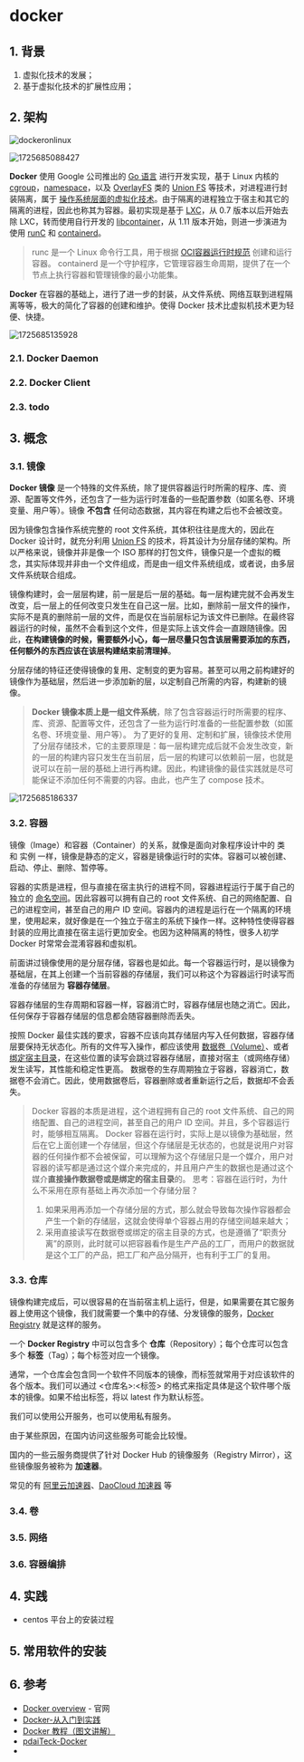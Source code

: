 # docker

## 1. 背景

1. 虚拟化技术的发展；
2. 基于虚拟化技术的扩展性应用；

## 2. 架构

![dockeronlinux](./docker/image/docker-on-linux.png)

![1725685088427](./docker/image/1725685088427.png)

**Docker** 使用 Google 公司推出的 [Go 语言](https://golang.google.cn/) 进行开发实现，基于 Linux 内核的 [cgroup](https://zh.wikipedia.org/wiki/Cgroups)，[namespace](https://en.wikipedia.org/wiki/Linux_namespaces)，以及 [OverlayFS](https://docs.docker.com/storage/storagedriver/overlayfs-driver/) 类的 [Union FS](https://en.wikipedia.org/wiki/Union_mount) 等技术，对进程进行封装隔离，属于 [操作系统层面的虚拟化技术](https://en.wikipedia.org/wiki/Operating-system-level_virtualization)。由于隔离的进程独立于宿主和其它的隔离的进程，因此也称其为容器。最初实现是基于 [LXC](https://linuxcontainers.org/lxc/introduction/)，从 0.7 版本以后开始去除 LXC，转而使用自行开发的 [libcontainer](https://github.com/docker/libcontainer)，从 1.11 版本开始，则进一步演进为使用 [runC](https://github.com/opencontainers/runc) 和 [containerd](https://github.com/containerd/containerd)。

> runc 是一个 Linux 命令行工具，用于根据 [OCI容器运行时规范](https://github.com/opencontainers/runtime-spec) 创建和运行容器。
> containerd 是一个守护程序，它管理容器生命周期，提供了在一个节点上执行容器和管理镜像的最小功能集。

**Docker** 在容器的基础上，进行了进一步的封装，从文件系统、网络互联到进程隔离等等，极大的简化了容器的创建和维护。使得 Docker 技术比虚拟机技术更为轻便、快捷。

![1725685135928](./docker/image/1725685135928.png)

### 2.1. Docker Daemon

### 2.2. Docker Client

### 2.3. todo


## 3. 概念

### 3.1. 镜像

**Docker 镜像** 是一个特殊的文件系统，除了提供容器运行时所需的程序、库、资源、配置等文件外，还包含了一些为运行时准备的一些配置参数（如匿名卷、环境变量、用户等）。镜像 **不包含** 任何动态数据，其内容在构建之后也不会被改变。

因为镜像包含操作系统完整的 root 文件系统，其体积往往是庞大的，因此在 Docker 设计时，就充分利用 [Union FS](https://en.wikipedia.org/wiki/Union_mount) 的技术，将其设计为分层存储的架构。所以严格来说，镜像并非是像一个 ISO 那样的打包文件，镜像只是一个虚拟的概念，其实际体现并非由一个文件组成，而是由一组文件系统组成，或者说，由多层文件系统联合组成。

镜像构建时，会一层层构建，前一层是后一层的基础。每一层构建完就不会再发生改变，后一层上的任何改变只发生在自己这一层。比如，删除前一层文件的操作，实际不是真的删除前一层的文件，而是仅在当前层标记为该文件已删除。在最终容器运行的时候，虽然不会看到这个文件，但是实际上该文件会一直跟随镜像。因此，**在构建镜像的时候，需要额外小心，每一层尽量只包含该层需要添加的东西，任何额外的东西应该在该层构建结束前清理掉**。

分层存储的特征还使得镜像的复用、定制变的更为容易。甚至可以用之前构建好的镜像作为基础层，然后进一步添加新的层，以定制自己所需的内容，构建新的镜像。

> **Docker 镜像本质上是一组文件系统**，除了包含容器运行时所需要的程序、库、资源、配置等文件，还包含了一些为运行时准备的一些配置参数（如匿名卷、环境变量、用户等）。
> 为了更好的复用、定制和扩展，镜像技术使用了分层存储技术，它的主要原理是：每一层构建完成后就不会发生改变，新的一层的构建内容只发生在当前层，后一层的构建可以依赖前一层，也就是说可以在前一层的基础上进行再构建。因此，构建镜像的最佳实践就是尽可能保证不添加任何不需要的内容。由此，也产生了 compose 技术。

![1725685186337](./docker/image/1725685186337.png)

### 3.2. 容器

镜像（Image）和容器（Container）的关系，就像是面向对象程序设计中的 类 和 实例 一样，镜像是静态的定义，容器是镜像运行时的实体。容器可以被创建、启动、停止、删除、暂停等。

容器的实质是进程，但与直接在宿主执行的进程不同，容器进程运行于属于自己的独立的 [命名空间](https://en.wikipedia.org/wiki/Linux_namespaces)。因此容器可以拥有自己的 root 文件系统、自己的网络配置、自己的进程空间，甚至自己的用户 ID 空间。容器内的进程是运行在一个隔离的环境里，使用起来，就好像是在一个独立于宿主的系统下操作一样。这种特性使得容器封装的应用比直接在宿主运行更加安全。也因为这种隔离的特性，很多人初学 Docker 时常常会混淆容器和虚拟机。

前面讲过镜像使用的是分层存储，容器也是如此。每一个容器运行时，是以镜像为基础层，在其上创建一个当前容器的存储层，我们可以称这个为容器运行时读写而准备的存储层为 **容器存储层**。

容器存储层的生存周期和容器一样，容器消亡时，容器存储层也随之消亡。因此，任何保存于容器存储层的信息都会随容器删除而丢失。

按照 Docker 最佳实践的要求，容器不应该向其存储层内写入任何数据，容器存储层要保持无状态化。所有的文件写入操作，都应该使用 [数据卷（Volume）](/docker_practice/data_management/volume)、或者 [绑定宿主目录](/docker_practice/data_management/bind-mounts)，在这些位置的读写会跳过容器存储层，直接对宿主（或网络存储）发生读写，其性能和稳定性更高。
数据卷的生存周期独立于容器，容器消亡，数据卷不会消亡。因此，使用数据卷后，容器删除或者重新运行之后，数据却不会丢失。

> Docker 容器的本质是进程，这个进程拥有自己的 root 文件系统、自己的网络配置、自己的进程空间，甚至自己的用户 ID 空间。并且，多个容器运行时，能够相互隔离。
> Docker 容器在运行时，实际上是以镜像为基础层，然后在它上面创建一个存储层，但这个存储层是无状态的，也就是说用户对容器的任何操作都不会被保留，可以理解为这个存储层只是一个媒介，用户对容器的读写都是通过这个媒介来完成的，并且用户产生的数据也是通过这个媒介**直接操作数据卷或是绑定的宿主目录**的。
> 思考：容器在运行时，为什么不采用在原有基础上再次添加一个存储分层？
>
> 1. 如果采用再添加一个存储分层的方式，那么就会导致每次操作容器都会产生一个新的存储层，这就会使得单个容器占用的存储空间越来越大；
> 2. 采用直接读写在数据卷或绑定的宿主目录的方式，也是遵循了“职责分离”的原则，此时就可以把容器看作是生产产品的工厂，而用户的数据就是这个工厂的产品，把工厂和产品分隔开，也有利于工厂的复用。

### 3.3. 仓库

镜像构建完成后，可以很容易的在当前宿主机上运行，但是，如果需要在其它服务器上使用这个镜像，我们就需要一个集中的存储、分发镜像的服务，[Docker Registry](/docker_practice/repository/registry) 就是这样的服务。

一个 **Docker Registry** 中可以包含多个 **仓库**（Repository）；每个仓库可以包含多个 **标签**（Tag）；每个标签对应一个镜像。

通常，一个仓库会包含同一个软件不同版本的镜像，而标签就常用于对应该软件的各个版本。我们可以通过 <仓库名>:<标签> 的格式来指定具体是这个软件哪个版本的镜像。如果不给出标签，将以 latest 作为默认标签。

我们可以使用公开服务，也可以使用私有服务。

由于某些原因，在国内访问这些服务可能会比较慢。

国内的一些云服务商提供了针对 Docker Hub 的镜像服务（Registry Mirror），这些镜像服务被称为 **加速器**。

常见的有 [阿里云加速器](https://www.aliyun.com/product/acr?source=5176.11533457&userCode=8lx5zmtu)、[DaoCloud 加速器](https://www.daocloud.io/mirror#accelerator-doc) 等

### 3.4. 卷

### 3.5. 网络

### 3.6. 容器编排

## 4. 实践

- centos 平台上的安装过程


## 5. 常用软件的安装


<!-- @include: ./docker/snippet/redis.snippet.md -->

<!-- @include: ./docker/snippet/mysql.snippet.md -->

<!-- @include: ./docker/snippet/nexus.snippet.md -->

<!-- @include: ./docker/snippet/rocketmq.snippet.md -->

<!-- @include: ./docker/snippet/rabbitmq.snippet.md -->

<!-- @include: ./docker/snippet/sentinel.snippet.md -->

<!-- @include: ./docker/snippet/nginx.snippet.md -->

<!-- @include: ./docker/snippet/elasticsearch.snippet.md -->

<!-- @include: ./docker/snippet/kinaba.snippet.md -->


## 6. 参考

- [Docker overview](https://docs.docker.com/get-started/overview/#running-more-workloads-on-the-same-hardware) - 官网
- [Docker-从入门到实践](https://yeasy.gitbook.io/docker_practice/)
- [Docker 教程（图文讲解）](https://www.quanxiaoha.com/docker/docker-tutorial.html)
- [pdaiTeck-Docker](https://pdai.tech/md/devops/docker/docker-00-overview.html)
-
